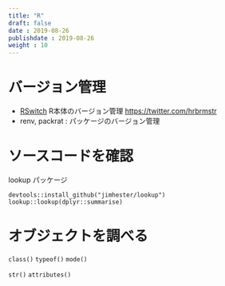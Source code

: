 ```yaml
---
title: "R"
draft: false
date : 2019-08-26
publishdate : 2019-08-26
weight : 10
---
```





# バージョン管理

- [RSwitch](https://rud.is/rswitch/) R本体のバージョン管理 https://twitter.com/hrbrmstr
- renv, packrat : パッケージのバージョン管理


# ソースコードを確認

lookup パッケージ

```
devtools::install_github("jimhester/lookup")
lookup::lookup(dplyr::summarise)
```

# オブジェクトを調べる

`class()` `typeof()` `mode()`

`str()` `attributes()`

